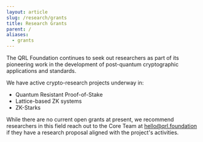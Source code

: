 ```yaml
---
layout: article
slug: /research/grants
title: Research Grants
parent: /
aliases:
  - grants
---
```


The QRL Foundation continues to seek out researchers as part of its pioneering work in the development of post-quantum cryptographic applications and standards.

We have active crypto-research projects underway in:

- Quantum Resistant Proof-of-Stake
- Lattice-based ZK systems
- ZK-Starks

While there are no current open grants at present, we recommend researchers in this field reach out to the Core Team at [hello@qrl.foundation](mailto:hello@qrl.foundation) if they have a research proposal aligned with the project's activities.
